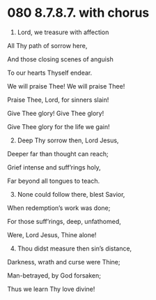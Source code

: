 # 080 8.7.8.7. with chorus

1.  Lord, we treasure with affection

All Thy path of sorrow here,

And those closing scenes of anguish

To our hearts Thyself endear.

We will praise Thee! We will praise Thee!

Praise Thee, Lord, for sinners slain!

Give Thee glory! Give Thee glory!

Give Thee glory for the life we gain!

2.  Deep Thy sorrow then, Lord Jesus,

Deeper far than thought can reach;

Grief intense and suff’rings holy,

Far beyond all tongues to teach.

3.  None could follow there, blest Savior,

When redemption’s work was done;

For those suff’rings, deep, unfathomed,

Were, Lord Jesus, Thine alone!

4.  Thou didst measure then sin’s distance,

Darkness, wrath and curse were Thine;

Man-betrayed, by God forsaken;

Thus we learn Thy love divine!

